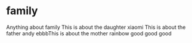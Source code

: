 # family
Anything about family
This is about the daughter xiaomi
This is about the father andy
ebbbThis is about the mother rainbow
good good good 
